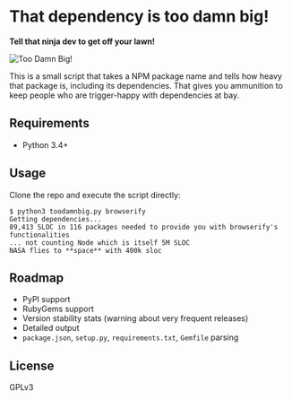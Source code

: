 # That dependency is too damn big!

**Tell that ninja dev to get off your lawn!**

![Too Damn Big!](https://raw.github.com/hsoft/toodamnbig/master/images/toodamnbig.jpg)

This is a small script that takes a NPM package name and tells how heavy that package is, including
its dependencies. That gives you ammunition to keep people who are trigger-happy with dependencies
at bay.

## Requirements

* Python 3.4+

## Usage

Clone the repo and execute the script directly:

    $ python3 toodamnbig.py browserify
    Getting dependencies...
    89,413 SLOC in 116 packages needed to provide you with browserify's functionalities
    ... not counting Node which is itself 5M SLOC
    NASA flies to **space** with 400k sloc

## Roadmap

* PyPI support
* RubyGems support
* Version stability stats (warning about very frequent releases)
* Detailed output
* `package.json`, `setup.py`, `requirements.txt`, `Gemfile` parsing

## License

GPLv3

